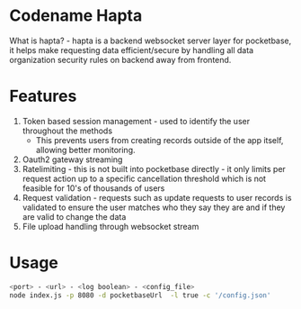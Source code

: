 # Codename Hapta

What is hapta? - hapta is a backend websocket server layer for pocketbase, it helps make requesting data efficient/secure by handling all data organization security rules on backend away from frontend.

# Features
1. Token based session management - used to identify the user throughout the methods
    - This prevents users from creating records outside of the app itself, allowing better monitoring.
3. Oauth2 gateway streaming
4. Ratelimiting - this is not built into pocketbase directly - it only limits per request action up to a specific cancellation threshold which is not feasible for 10's of thousands of users
5. Request validation - requests such as update requests to user records is validated to ensure the user matches who they say they are and if they are valid to change the data
6. File upload handling through websocket stream

# Usage

```bash
<port> - <url> - <log boolean> - <config_file>
node index.js -p 8080 -d pocketbaseUrl  -l true -c '/config.json'
```
